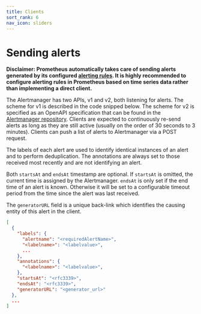 ```yaml
---
title: Clients
sort_rank: 6
nav_icon: sliders
---
```


# Sending alerts

__**Disclaimer**: Prometheus automatically takes care of sending alerts
generated by its configured [alerting
rules](https://prometheus.io/docs/prometheus/latest/configuration/alerting_rules/). It is highly
recommended to configure alerting rules in Prometheus based on time series data
rather than implementing a direct client.__

The Alertmanager has two APIs, v1 and v2, both listening for alerts. The scheme
for v1 is described in the code snipped below. The scheme for v2 is specified as
an OpenAPI specification that can be found in the [Alertmanager
repository](https://github.com/tyr1k/alertmanager/blob/master/api/v2/openapi.yaml).
Clients are expected to continuously re-send alerts as long as they are still
active (usually on the order of 30 seconds to 3 minutes). Clients can push a
list of alerts to Alertmanager via a POST request.

The labels of each alert are used to identify identical instances of an alert
and to perform deduplication. The annotations are always set to those received
most recently and are not identifying an alert.

Both `startsAt` and `endsAt` timestamp are optional. If `startsAt` is omitted,
the current time is assigned by the Alertmanager. `endsAt` is only set if the
end time of an alert is known. Otherwise it will be set to a configurable
timeout period from the time since the alert was last received.

The `generatorURL` field is a unique back-link which identifies the causing
entity of this alert in the client.

```json
[
  {
    "labels": {
      "alertname": "<requiredAlertName>",
      "<labelname>": "<labelvalue>",
      ...
    },
    "annotations": {
      "<labelname>": "<labelvalue>",
    },
    "startsAt": "<rfc3339>",
    "endsAt": "<rfc3339>",
    "generatorURL": "<generator_url>"
  },
  ...
]
```
